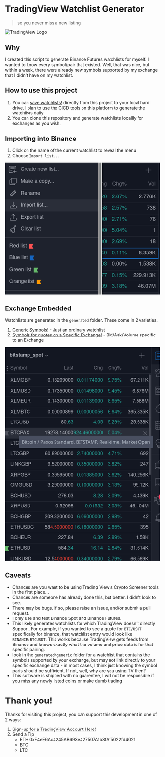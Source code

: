 # TradingView Watchlist Generator

> so you never miss a new listing

![TradingView Logo](https://www.tradingview.com/static/images/logo-151x151.png)


## Why

I created this script to generate Binance Futures watchlists for myself. I wanted to know every symbol/pair that existed. Well, that was nice, but within a week, there were already new symbols supported by my exchange that I didn't have on my watchlist.

## How to use this project

1. You can [save watchlists!](generated/exchange_embedded_symbols/binance_spot.txt) directly from this project to your local hard drive. I plan to use the CICD tools on this platform to generate the watchlists daily
2. You can clone this repository and generate watchlists locallly for exchanges as you wish.

## Importing into Binance

1. Click on the name of the current watchlist to reveal the menu
2. Choose `Import list...`


![How to Import](assets/Trading-View-Import-Watchlist.-From-File.png)

## Exchange Embedded

Watchlists are generated in the `generated` folder. These come in 2 varieties.

1. [Generic Symbols!](generated/generic_symbols) - Just an ordinary watchlist 
2. [Symbols for quotes on a Specific Exchange!](generated/exchange_embedded_symbols) - Bid/Ask/Volume specific to an Exchange

![Exchange Info](assets/Watchlist-Name-and-Exchange-Data.png)

## Caveats
- Chances are you want to be using Trading View's Crypto Screener tools in the first place...
- Chances are someone has already done this, but better. I didn't look to see.
- There may be bugs. If so, please raise an issue, and/or submit a pull request.
- I only use and test Binance Spot and Binance Futures.
- This likely generates watchlists for which TradingView doesn't directly Support. For example, if you wanted to see a quote for `BTC/USDT` specifically for binance, that watchlist entry would look like `BINANCE:BTCUSDT`. This works because TradingView gets feeds from Binance and knows exactly what the volume and price data is for that specific pairing.
- look in the `generated/generic` folder for a watchlist that contains the symbols supported by your exchange, but may not link directly to your specific exchange data - in most cases, I think just knowing the symbol paris should be sufficient. If not, well, why are you using TV then?
- This software is shipped with no guarentee, I will not be responsible if you miss any newly listed coins or make dumb trading

# Thank you!

Thanks for visiting this project, you can support this development in one of 2 ways:
1. [Sign-up for a TradingView Account Here!](https://www.tradingview.com/gopro/?share_your_love=b6d1016fdeb149be865b678a8ac935)
2. Send a Tip
    - ETH 0xF4eE6Ac4245AB693e427507A1b8fAf5022fd4021
    - BTC
    - LTC 